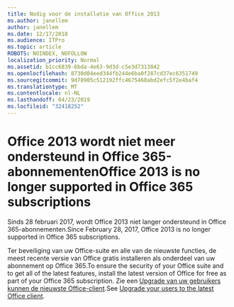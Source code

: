 ```yaml
---
title: Nodig voor de installatie van Office 2013
ms.author: janellem
author: janellem
ms.date: 12/17/2018
ms.audience: ITPro
ms.topic: article
ROBOTS: NOINDEX, NOFOLLOW
localization_priority: Normal
ms.assetid: b1cc6839-6bda-4e63-9d3d-c5e3d7313042
ms.openlocfilehash: 8730d04eed344fb244e6ba0f287cd37ec6351749
ms.sourcegitcommit: 9d78905c512192ffc4675468abd2efc5f2e4baf4
ms.translationtype: MT
ms.contentlocale: nl-NL
ms.lasthandoff: 04/23/2019
ms.locfileid: "32418252"
---
```

# <a name="office-2013-is-no-longer-supported-in-office-365-subscriptions"></a><span data-ttu-id="a944b-102">Office 2013 wordt niet meer ondersteund in Office 365-abonnementen</span><span class="sxs-lookup"><span data-stu-id="a944b-102">Office 2013 is no longer supported in Office 365 subscriptions</span></span>

<span data-ttu-id="a944b-103">Sinds 28 februari 2017, wordt Office 2013 niet langer ondersteund in Office 365-abonnementen.</span><span class="sxs-lookup"><span data-stu-id="a944b-103">Since February 28, 2017, Office 2013 is no longer supported in Office 365 subscriptions.</span></span>
  
<span data-ttu-id="a944b-104">Ter beveiliging van uw Office-suite en alle van de nieuwste functies, de meest recente versie van Office gratis installeren als onderdeel van uw abonnement op Office 365.</span><span class="sxs-lookup"><span data-stu-id="a944b-104">To ensure the security of your Office suite and to get all of the latest features, install the latest version of Office for free as part of your Office 365 subscription.</span></span> <span data-ttu-id="a944b-105">Zie een [Upgrade van uw gebruikers kunnen de nieuwste Office-client](https://docs.microsoft.com/office365/admin/setup/upgrade-users-to-latest-office-client).</span><span class="sxs-lookup"><span data-stu-id="a944b-105">See [Upgrade your users to the latest Office client](https://docs.microsoft.com/office365/admin/setup/upgrade-users-to-latest-office-client).</span></span>
  

